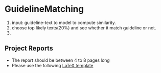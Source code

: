 # GuidelineMatching

1. input: guideline-text to model to compute similarity.
2. choose top likely texts(20%) and see whether it match guideline or not.
3. 


## Project Reports
* The report should be between 4 to 8 pages long
* Please use the following [LaTeX template](https://www.overleaf.com/latex/templates/project-report/jpzczmpsdzwm)
